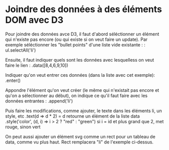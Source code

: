 # Joindre des données à des éléments DOM avec D3
Pour joindre des données avce D3, il faut d'abord séléctionner un élément qui n'existe pas encore (ou qui existe si on veut faire un update). Par exemple séléctionner les "bullet points" d'une liste vide existante : :
ul.selectAll('li')

Ensuite, il faut indiquer quels sont les données avec lesquelless on veut faire le lien :
.data([8,4,6,9,10])

Indiquer qu'on veut entrer ces données (dans la liste avec cet exemple):
.enter()

Appondre l'élément qu'on veut créer (le même qui n'existait pas encore et qu'on a sélectionner au début), on indique ce qu'il faut faire avec les données entrantes :
.append('li')

Puis faire les modifications, comme ajouter, le texte dans les éléments li, un style, etc
.text(d => d * 2) = d retourne un élément de la liste data
.style('color', (d, i) => i > 2 ? "red" : "green") si i = id et plus grand que 2, met rouge, sinon vert
      
On peut aussi ajouter un élément svg comme un rect pour un tableau de data, comme vu plus haut. Rect remplacera "li" de l'exemple ci-dessus.
      
